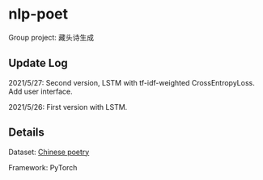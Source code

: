 # nlp-poet

Group project: 藏头诗生成

## Update Log

2021/5/27: Second version, LSTM with tf-idf-weighted CrossEntropyLoss. Add user interface.

2021/5/26: First version with LSTM.

## Details

Dataset: [Chinese poetry](https://github.com/chinese-poetry/chinese-poetry)

Framework: PyTorch
